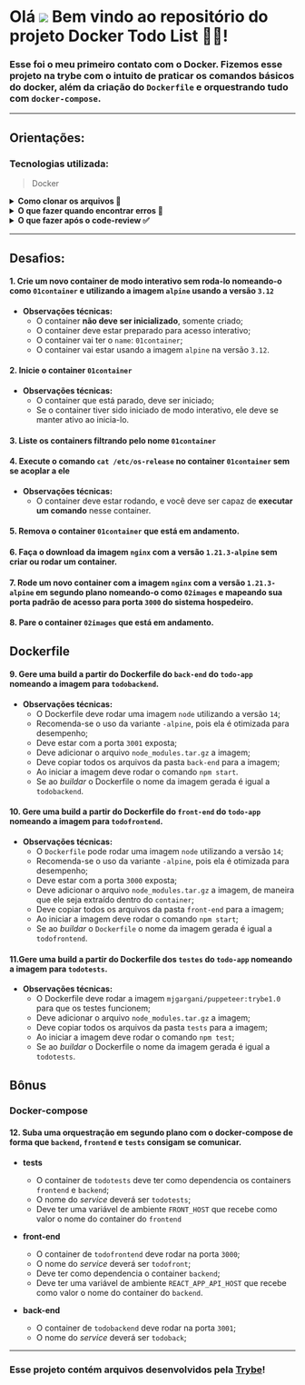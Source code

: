# Olá <img src="https://raw.githubusercontent.com/kaueMarques/kaueMarques/master/hi.gif" width="30px"> Bem vindo ao repositório do projeto **Docker Todo List** 🐳📝!

### Esse foi o meu primeiro contato com o Docker. Fizemos esse projeto na trybe com o intuito de praticar os comandos básicos do docker, além da criação do `Dockerfile` e orquestrando tudo com `docker-compose`.

---

## **Orientações:**

### **Tecnologias utilizada:**

> Docker
> 

<details>
  <summary><strong>Como clonar os arquivos 📝</strong></summary>
  
<h3>
  Para que essa aplicação funcione na sua máquina, será necessário seguir os seguintes passos:
  
  <strong>Obs: Será necessário ter o DOCKER instalado na sua máquina. Neste <a href="https://blog.betrybe.com/tecnologia/docker/" target="_blank">link</a>, você verá um pouco sobre o que é, como funciona e como instalar o docker!</strong>

  * 1 - Abra o CMD/terminal de comando do seu sistema através da pesquisa e faça os seguintes passo:
  
    - Se você utiliza `linux` ou `mac` em português, digite `cd Área\ de\ Trabalho` e em seguida `mkdir project-todo-list` para que seja criada a pasta onde você fará o clone do projeto. Essa pasta será criada na tela inicial;
    - Caso utilize o `windows` ou o linux e mac em inglês, digite `cd desktop` e em seguida `mkdir project-todo-list` para que seja criada a pasta onde você fará o clone do projeto. Essa pasta assim como da outra forma, será criada na tela inicial;
  
  * 2 - Em seguida utilize o comando `cd project-todo-list` para entrar na pasta criada
  
  * 3 - Dentro da pasta, no terminal, utilize o comando `git clone git@github.com:PedrHenrick/Project-Todo-List.git` para clonar a pasta do repositório
  
  * 4 - Logo depois entre na pasta clonada utilizando o comando `cd Project-Todo-List`

  * 5 - Rode toda a aplicação utilizando o comando `docker-compose up -d`

  E pronto! Se tudo ocorreu bem, já temos nossa aplicação na sua máquina rodando neste [link](http://localhost:3000/). Agora você já pode fechar o terminal e abrir a pasta que está na área de trabalho, em seguida a pasta com o nome do projeto, lá você verá algumas pastas, uma com toda a aplicação que iremos dockerizar e outra com comandos do docker que realizam as atividades que foram pedidas na aba de <a href="#desafios">desafios</a>.
  </h3>
  <br />
</details>

<details>
  <summary><strong>O que fazer quando encontrar erros 🚫</strong></summary>
  <h3>
    Caso encontre algum erro referente a sintaxe ou funcionamento do mesmo, abra uma `Issue`
  </h3>
  
  * <h3>1 - Para iniciarmos, clique em <strong>issues</strong> como na foto abaixo:</h3>
  
    <img src="./images/issue.png" alt="issue"/>
  
  * <h3>2 - Após isso, clique em <strong>new issue:</strong></h3>
  
    <img width="700px" src="./images/new_issue.png" alt="new_issue"/>
  
  * <h3>3 - Agora adicione um título sobre problema encontrado, adicione uma descrição mostrando como ocorreu o erro e por fim clique no botão <strong>submit new issue</strong>:</h3>
  
    <img width="700px" src="./images/issue_form.png" alt="issue_form"/>
  
  * <h3>E pronto, o problema já foi documentado e será resolvido o mais rápido possível.</h3>
  
    <img width="700px" src="./images/issue_post.png" alt="issue_post"/>
  
  <h3>Temos também a opção de utilizar o <a href="#form">formulário de feedback</a> encontrado no fim desse arquivo!!</h3>
  <br />
</details>
<details>
  <summary><strong>O que fazer após o code-review ✅</strong></summary>
  <h3>
    Após o seu review sobre tudo o que foi abordado, deixo como sugestão responder este <span id="form"><a href="https://forms.gle/ZJjEZNEAuc9QUauY9" target="_blank">formulário de feedback</a></span>, desenvolvido por mim para auxiliar na melhoria desse e de outros projetos.
  </h3>
  <h3>
    Aguardo sua resposta, obrigado!
  </h3>
</details>

---

## <span id="desafios">**Desafios:**</span>

#### 1. Crie um novo container de modo interativo sem roda-lo nomeando-o como `01container` e utilizando a imagem `alpine` usando a versão `3.12`

  - **Observações técnicas:** 
    - O container **não deve ser inicializado**, somente criado;
    - O container deve estar preparado para acesso interativo;
    - O container vai ter o `name`: `01container`;
    - O container vai estar usando a imagem `alpine` na versão `3.12`.

#### 2. Inicie o container `01container`

  - **Observações técnicas:** 
    - O container que está parado, deve ser iniciado;
    - Se o container tiver sido iniciado de modo interativo, ele deve se manter ativo ao inicia-lo.

#### 3. Liste os containers filtrando pelo nome `01container`

#### 4. Execute o comando `cat /etc/os-release` no container `01container` sem se acoplar a ele

  - **Observações técnicas:**
    - O container deve estar rodando, e você deve ser capaz de **executar um comando** nesse container.

#### 5. Remova o container `01container` que está em andamento.

#### 6. Faça o download da imagem `nginx` com a versão `1.21.3-alpine` sem criar ou rodar um container.

#### 7. Rode um novo container com a imagem  `nginx` com a versão `1.21.3-alpine` em segundo plano nomeando-o como `02images` e mapeando sua porta padrão de acesso para porta `3000` do sistema hospedeiro.

#### 8. Pare o container `02images` que está em andamento.

## Dockerfile

#### 9. Gere uma build a partir do Dockerfile do `back-end` do `todo-app` nomeando a imagem para `todobackend`.
  
  - **Observações técnicas:**
    - O Dockerfile deve rodar uma imagem `node` utilizando a versão `14`;
    - Recomenda-se o uso da variante `-alpine`, pois ela é otimizada para desempenho;
    - Deve estar com a porta `3001` exposta;
    - Deve adicionar o arquivo `node_modules.tar.gz` a imagem;
    - Deve copiar todos os arquivos da pasta `back-end` para a imagem;
    - Ao iniciar a imagem deve rodar o comando `npm start`.
    - Se ao *buildar* o Dockerfile o nome da imagem gerada é igual a `todobackend`.

#### 10. Gere uma build a partir do Dockerfile do `front-end` do `todo-app` nomeando a imagem para `todofrontend`.
 
  - **Observações técnicas:**
    - O `Dockerfile` pode rodar uma imagem `node` utilizando a versão `14`;
    - Recomenda-se o uso da variante `-alpine`, pois ela é otimizada para desempenho;
    - Deve estar com a porta `3000` exposta;
    - Deve adicionar o arquivo `node_modules.tar.gz` a imagem, de maneira que ele seja extraído dentro do `container`;
    - Deve copiar todos os arquivos da pasta `front-end` para a imagem;
    - Ao iniciar a imagem deve rodar o comando `npm start`;
    - Se ao *buildar* o `Dockerfile` o nome da imagem gerada é igual a `todofrontend`.

#### 11.Gere uma build a partir do Dockerfile dos `testes` do `todo-app` nomeando a imagem para `todotests`.

  - **Observações técnicas:** 
    - O Dockerfile deve rodar a imagem `mjgargani/puppeteer:trybe1.0` para que os testes funcionem;
    - Deve adicionar o arquivo `node_modules.tar.gz` a imagem;
    - Deve copiar todos os arquivos da pasta `tests` para a imagem;
    - Ao iniciar a imagem deve rodar o comando `npm test`;
    - Se ao *buildar* o Dockerfile o nome da imagem gerada é igual a `todotests`.

## Bônus

### Docker-compose

#### 12. Suba uma orquestração em segundo plano com o docker-compose de forma que `backend`, `frontend` e `tests` consigam se comunicar.

  - **tests**
    - O container de `todotests` deve ter como dependencia os containers `frontend` e `backend`;
    - O nome do _service_ deverá ser `todotests`;
    - Deve ter uma variável de ambiente `FRONT_HOST` que recebe como valor o nome do container do `frontend`

  - **front-end**
    - O container de `todofrontend` deve rodar na porta `3000`;
    - O nome do _service_ deverá ser `todofront`;
    - Deve ter como dependencia o container `backend`;
    - Deve ter uma variável de ambiente `REACT_APP_API_HOST` que recebe como valor o nome do container do `backend`.

  - **back-end**
    - O container de `todobackend` deve rodar na porta `3001`;
    - O nome do _service_ deverá ser `todoback`;
---

### Esse projeto contém arquivos desenvolvidos pela [Trybe](https://www.betrybe.com/)!
